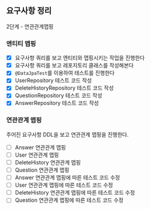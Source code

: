 ## 요구사항 정리

2단계 - 연관관계맵핑

### 엔티티 맵핑
- [X] 요구사항 쿼리를 보고 엔티티와 맵핑시키는 작업을 진행한다
- [X] 요구사항 쿼리를 보고 레포지토리 클래스를 작성해본다
- [X] `@DataJpaTest`를 이용하여 테스트를 진행한다
- [X] UserRepository 테스트 코드 작성
- [X] DeleteHistoryRepository 테스트 코드 작성
- [X] QuestionRepository 테스트 코드 작성
- [X] AnswerRepository 테스트 코드 작성
### 연관관계 맵핑
주어진 요구사항 DDL을 보고 연관관계 맵핑을 진행한다.
- [ ] Answer 연관관계 맵핑
- [ ] User 연관관계 맵핑
- [ ] DeleteHistory 연관관계 맵핑
- [ ] Question 연관관계 맵핑
- [ ] Answer 연관관계 맵핑에 따른 테스트 코드 수정
- [ ] User 연관관계 맵핑에 따른 테스트 코드 수정
- [ ] DeleteHistory 연관관계 맵핑에 따른 테스트 코드 수정
- [ ] Question 연관관계 맵핑에 따른 테스트 코드 수정